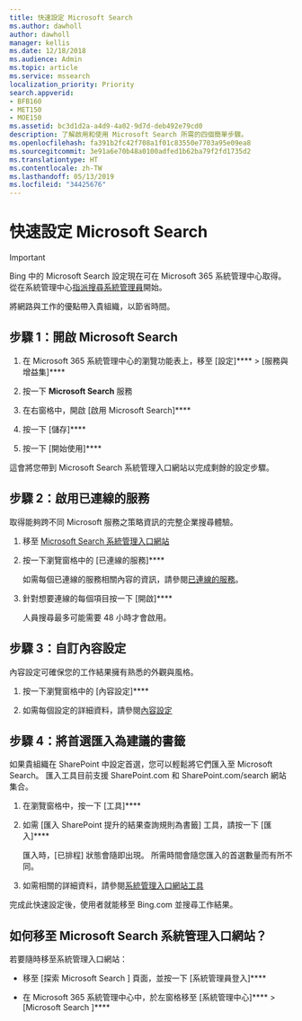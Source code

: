 ```yaml
---
title: 快速設定 Microsoft Search
ms.author: dawholl
author: dawholl
manager: kellis
ms.date: 12/18/2018
ms.audience: Admin
ms.topic: article
ms.service: mssearch
localization_priority: Priority
search.appverid:
- BFB160
- MET150
- MOE150
ms.assetid: bc3d1d2a-a4d9-4a02-9d7d-deb492e79cd0
description: 了解啟用和使用 Microsoft Search 所需的四個簡單步驟。
ms.openlocfilehash: fa391b2fc42f708a1f01c83550e7703a95e09ea8
ms.sourcegitcommit: 3e91a6e70b48a0100adfed1b62ba79f2fd1735d2
ms.translationtype: HT
ms.contentlocale: zh-TW
ms.lasthandoff: 05/13/2019
ms.locfileid: "34425676"
---
```

# <a name="quick-set-up-for-microsoft-search"></a>快速設定 Microsoft Search

> [!IMPORTANT]
> Bing 中的 Microsoft Search 設定現在可在 Microsoft 365 系統管理中心取得。 從在系統管理中心[指派搜尋系統管理員](https://docs.microsoft.com/zh-TW/microsoftsearch/setup-microsoft-search#step-2-assign-search-admin-and-search-editor)開始。
    
將網路與工作的優點帶入貴組織，以節省時間。
  
## <a name="step-1-turn-on-microsoft-search"></a>步驟 1：開啟 Microsoft Search

1. 在 Microsoft 365 系統管理中心的瀏覽功能表上，移至 [設定]**** \> [服務與增益集]****
    
2. 按一下 **Microsoft Search** 服務 
    
3. 在右窗格中，開啟 [啟用 Microsoft Search]****
    
4. 按一下 [儲存]****
    
5. 按一下 [開始使用]****
  
這會將您帶到 Microsoft Search 系統管理入口網站以完成剩餘的設定步驟。
    
## <a name="step-2-enable-connected-services"></a>步驟 2：啟用已連線的服務

取得能夠跨不同 Microsoft 服務之策略資訊的完整企業搜尋體驗。
  
1. 移至 [Microsoft Search 系統管理入口網站](https://www.bingforbusiness.com/admin)
    
2. 按一下瀏覽窗格中的 [已連線的服務]****
    
    如需每個已連線的服務相關內容的資訊，請參閱[已連線的服務](connected-services.md)。
    
3. 針對想要連線的每個項目按一下 [開啟]****
    
    人員搜尋最多可能需要 48 小時才會啟用。
    
## <a name="step-3-customize-content-settings"></a>步驟 3：自訂內容設定

內容設定可確保您的工作結果擁有熟悉的外觀與風格。 
  
1. 按一下瀏覽窗格中的 [內容設定]****
    
2. 如需每個設定的詳細資料，請參閱[內容設定](content-settings.md)
    
## <a name="step-4-import-best-bets-as-suggested-bookmarks"></a>步驟 4：將首選匯入為建議的書籤

如果貴組織在 SharePoint 中設定首選，您可以輕鬆將它們匯入至 Microsoft Search。 匯入工具目前支援 SharePoint.com 和 SharePoint.com/search 網站集合。 
  
1. 在瀏覽窗格中，按一下 [工具]****
    
2. 如需 [匯入 SharePoint 提升的結果查詢規則為書籤] 工具，請按一下 [匯入]****
    
    匯入時，[已排程] 狀態會隨即出現。 所需時間會隨您匯入的首選數量而有所不同。
    
3. 如需相關的詳細資料，請參閱[系統管理入口網站工具](admin-portal-tools.md)
    
完成此快速設定後，使用者就能移至 Bing.com 並搜尋工作結果。 
  
## <a name="how-do-i-get-to-the-microsoft-search-admin-portal"></a>如何移至 Microsoft Search 系統管理入口網站？

若要隨時移至系統管理入口網站：
  
- 移至 [探索 Microsoft Search ][](https://www.bing.com/business/explore) 頁面，並按一下 [系統管理員登入]****
    
- 在 Microsoft 365 系統管理中心中，於左窗格移至 [系統管理中心]**** \> [Microsoft Search ]****

  

